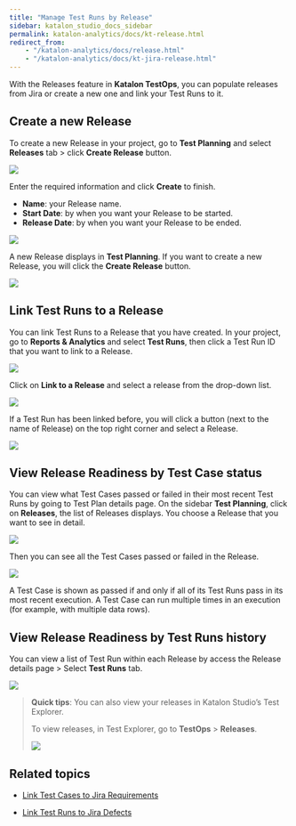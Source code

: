 ```yaml
---
title: "Manage Test Runs by Release" 
sidebar: katalon_studio_docs_sidebar
permalink: katalon-analytics/docs/kt-release.html
redirect_from:
    - "/katalon-analytics/docs/release.html"
    - "/katalon-analytics/docs/kt-jira-release.html"
---
```


With the Releases feature in **Katalon TestOps**, you can populate releases from Jira or create a new one and link your Test Runs to it.

## Create a new Release

To create a new Release in your project, go to **Test Planning** and select **Releases** tab > click **Create Release** button.

![](https://github.com/katalon-studio/docs-images/raw/master/katalon-analytics/docs/release/kt_test_plan_release_tab.png)

Enter the required information and click **Create** to finish.
- **Name**: your Release name.
- **Start Date**: by when you want your Release to be started.
- **Release Date**: by when you want your Release to be ended.

![](https://github.com/katalon-studio/docs-images/raw/master/katalon-analytics/docs/release/kt_create_release.png)

A new Release displays in **Test Planning**. If you want to create a new Release, you will click the **Create Release** button.

![](https://github.com/katalon-studio/docs-images/raw/master/katalon-analytics/docs/release/kt_test_plan_release_list_create.png)

## Link Test Runs to a Release

You can link Test Runs to a Release that you have created. In your project, go to **Reports & Analytics** and select **Test Runs**, then click a Test Run ID that you want to link to a Release.

![](https://github.com/katalon-studio/docs-images/raw/master/katalon-analytics/docs/release/kt_click_id_test_run.png)

Click on **Link to a Release** and select a release from the drop-down list.

![](https://github.com/katalon-studio/docs-images/raw/master/katalon-analytics/docs/release/kt_test_run_link_release.png)

If a Test Run has been linked before, you will click a button (next to the name of Release) on the top right corner and select a Release.

![](https://github.com/katalon-studio/docs-images/raw/master/katalon-analytics/docs/release/kt_test_run_link_release1.png)

## View Release Readiness by Test Case status

You can view what Test Cases passed or failed in their most recent Test Runs by going to Test Plan details page. On the sidebar **Test Planning**, click on **Releases**, the list of Releases displays. You choose a Release that you want to see in detail.

![](https://github.com/katalon-studio/docs-images/raw/master/katalon-analytics/docs/release/kt_test_plan_choose_release.png)

Then you can see all the Test Cases passed or failed in the Release.

![](https://github.com/katalon-studio/docs-images/raw/master/katalon-analytics/docs/release/kt_sample_release_detail.png)

A Test Case is shown as passed if and only if all of its Test Runs pass in its most recent execution. A Test Case can run multiple times in an execution (for example, with multiple data rows).

## View Release Readiness by Test Runs history

You can view a list of Test Run within each Release by access the Release details page > Select **Test Runs** tab.

<img src="https://github.com/katalon-studio/docs-images/raw/master/katalon-analytics/docs/release/test-run-status.png" width="" height="">

> **Quick tips**: You can also view your releases in Katalon Studio’s Test Explorer.
>
> To view releases, in Test Explorer, go to **TestOps** > **Releases**.
>
> <img src="https://github.com/katalon-studio/docs-images/raw/master/katalon-analytics/docs/release/view-release-ks.png" width="" height="">

## Related topics

- [Link Test Cases to Jira Requirements](https://docs.katalon.com/katalon-analytics/docs/ka-integration-jira.html)

- [Link Test Runs to Jira Defects](https://docs.katalon.com/katalon-analytics/docs/ka-defects.html)